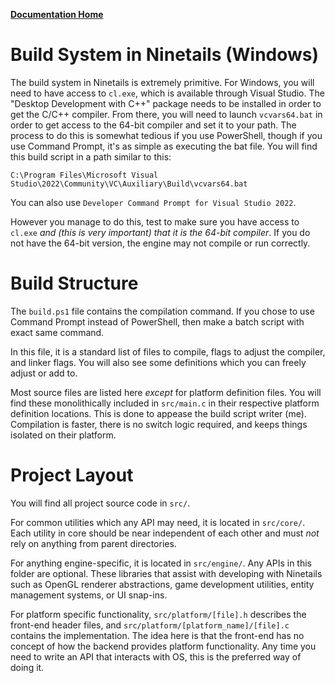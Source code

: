 **[Documentation Home](../README.md)**

# Build System in Ninetails (Windows)

The build system in Ninetails is extremely primitive. For Windows, you will need
to have access to `cl.exe`, which is available through Visual Studio. The "Desktop
Development with C++" package needs to be installed in order to get the C/C++ compiler.
From there, you will need to launch `vcvars64.bat` in order to get access to the 64-bit
compiler and set it to your path. The process to do this is somewhat tedious if you use
PowerShell, though if you use Command Prompt, it's as simple as executing the bat file.
You will find this build script in a path similar to this:

`C:\Program Files\Microsoft Visual Studio\2022\Community\VC\Auxiliary\Build\vcvars64.bat`

You can also use `Developer Command Prompt for Visual Studio 2022`.

However you manage to do this, test to make sure you have access
to `cl.exe` *and (this is very important) that it is the 64-bit compiler*. If you
do not have the 64-bit version, the engine may not compile or run correctly.

# Build Structure

The `build.ps1` file contains the compilation command. If you chose to use Command
Prompt instead of PowerShell, then make a batch script with exact same command.

In this file, it is a standard list of files to compile, flags to adjust the compiler,
and linker flags. You will also see some definitions which you can freely adjust or add to.

Most source files are listed here *except* for platform definition files. You will
find these monolithically included in `src/main.c` in their respective platform definition
locations. This is done to appease the build script writer (me). Compilation is faster,
there is no switch logic required, and keeps things isolated on their platform.

# Project Layout

You will find all project source code in `src/`.

For common utilities which any API may need, it is located in `src/core/`. Each utility
in core should be near independent of each other and must *not* rely on anything from
parent directories.

For anything engine-specific, it is located in `src/engine/`. Any APIs in this folder
are optional. These libraries that assist with developing with Ninetails such as
OpenGL renderer abstractions, game development utilities, entity management systems, or UI snap-ins.

For platform specific functionality, `src/platform/[file].h` describes the front-end
header files, and `src/platform/[platform_name]/[file].c` contains the implementation.
The idea here is that the front-end has no concept of how the backend provides platform
functionality. Any time you need to write an API that interacts with OS, this is the
preferred way of doing it.

